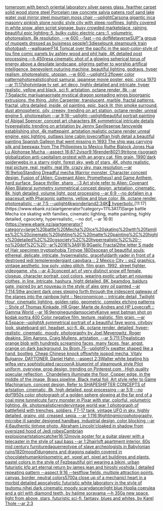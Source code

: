 [tome](https://www.ebank.nz/aiartgenerator?category=tome)[room with bench oriental laboratory silver panes glass ,fearther carpet solid wood stone steel Porcelain raw concrete salvia patens roof sand lake water oval mirror steel mountain moss chair --uplight](https://www.ebank.nz/aiartgenerator?category=room%20with%20bench%20oriental%20laboratory%20silver%20panes%20glass%20%2Cfearther%20carpet%20solid%20wood%20stone%20steel%20Porcelain%20raw%20concrete%20salvia%20patens%20roof%20sand%20lake%20water%20oval%20mirror%20steel%20mountain%20moss%20chair%20--uplight)[Carson](https://www.ebank.nz/aiartgenerator?category=Carson)[a gigantic inca masonry pinkish stone nordic style city with steep rooflines, lightly covered in white snow, alien script signage, busy crowded marketplace, raining, beautiful epic lighting::5, bulky cubic electric cars::1, volumetric, photorealism, 8k resolution, --w 600 --fast --no dof](https://www.ebank.nz/aiartgenerator?category=a%20gigantic%20inca%20masonry%20pinkish%20stone%20nordic%20style%20city%20with%20steep%20rooflines%2C%20lightly%20covered%20in%20white%20snow%2C%20alien%20script%20signage%2C%20busy%20crowded%20marketplace%2C%20raining%2C%20beautiful%20epic%20lighting%3A%3A5%2C%20bulky%20cubic%20electric%20cars%3A%3A1%2C%20volumetric%2C%20photorealism%2C%208k%20resolution%2C%20--w%20600%20--fast%20--no%20dof)[Metaverse](https://www.ebank.nz/aiartgenerator?category=Metaverse)[SUP"](https://www.ebank.nz/aiartgenerator?category=SUP%22)[a group of muppets dressed as buisiness people](https://www.ebank.nz/aiartgenerator?category=a%20group%20of%20muppets%20dressed%20as%20buisiness%20people)[1:3](https://www.ebank.nz/aiartgenerator?category=1%3A3)[dieselpunk steampunk train photobash --wallpaper](https://www.ebank.nz/aiartgenerator?category=dieselpunk%20steampunk%20train%20photobash%20--wallpaper)[F14 Tomcat over the pacific in the spot-color-style of lou fine comic panels by ashley wood and phil hale, 4K detailed post processing —h 450](https://www.ebank.nz/aiartgenerator?category=F14%20Tomcat%20over%20the%20pacific%20in%20the%20spot-color-style%20of%20lou%20fine%20comic%20panels%20by%20ashley%20wood%20and%20phil%20hale%2C%204K%20detailed%20post%20processing%20%E2%80%94h%20450)[res](https://www.ebank.nz/aiartgenerator?category=res)[a cinematic shot of a glowing spherical torus of energy above a desolate landscape, pilgrims gather to worship artifical intelligence, benevolent nuturing machine, beautiful lighting, godrays, hyper realism, photorealistic, utopian, --w 600 --uplight](https://www.ebank.nz/aiartgenerator?category=a%20cinematic%20shot%20of%20a%20glowing%20spherical%20torus%20of%20energy%20above%20a%20desolate%20landscape%2C%20pilgrims%20gather%20to%20worship%20artifical%20intelligence%2C%20benevolent%20nuturing%20machine%2C%20beautiful%20lighting%2C%20godrays%2C%20hyper%20realism%2C%20photorealistic%2C%20utopian%2C%20--w%20600%20--uplight)[3:2](https://www.ebank.nz/aiartgenerator?category=3%3A2)[flower color pattern](https://www.ebank.nz/aiartgenerator?category=flower%20color%20pattern)[photorealistic](https://www.ebank.nz/aiartgenerator?category=photorealistic)[ghost samurai, japanese movie poster, epic, circa 1970 --ar 11:17](https://www.ebank.nz/aiartgenerator?category=ghost%20samurai%2C%20japanese%20movie%20poster%2C%20epic%2C%20circa%201970%20--ar%2011%3A17)[shot](https://www.ebank.nz/aiartgenerator?category=shot)[vintage tv set, art deco, highly detailed and intricate, hyper realistic, yellow and black, sci fi, artstation, octane render, 8k --ar 7:5](https://www.ebank.nz/aiartgenerator?category=vintage%20tv%20set%2C%20art%20deco%2C%20highly%20detailed%20and%20intricate%2C%20hyper%20realistic%2C%20yellow%20and%20black%2C%20sci%20fi%2C%20artstation%2C%20octane%20render%2C%208k%20--ar%207%3A5)[galactic marijuana](https://www.ebank.nz/aiartgenerator?category=galactic%20marijuana)[ornate mystical dragon spreading wings bioorganic extrusions, the thing, John Carpenter, translucent, marble, fractal patterns, fractal, ultra detailed, inside, oil painting, epic, back lit, thin smoke surround, dust atmospheric, oily, creepy, trending on art station, octane render, unreal engine 5, photorealism --ar 9:16](https://www.ebank.nz/aiartgenerator?category=ornate%20mystical%20dragon%20spreading%20wings%20bioorganic%20extrusions%2C%20the%20thing%2C%20John%20Carpenter%2C%20translucent%2C%20marble%2C%20fractal%20patterns%2C%20fractal%2C%20ultra%20detailed%2C%20inside%2C%20oil%20painting%2C%20epic%2C%20back%20lit%2C%20thin%20smoke%20surround%2C%20dust%20atmospheric%2C%20oily%2C%20creepy%2C%20trending%20on%20art%20station%2C%20octane%20render%2C%20unreal%20engine%205%2C%20photorealism%20--ar%209%3A16)[--uplight](https://www.ebank.nz/aiartgenerator?category=--uplight)[--uplight](https://www.ebank.nz/aiartgenerator?category=--uplight)[beautiful portrait painting of Abigail Spencer, concept art characters 8K symmetrical intricate details hyperealistic trending on artstation by Jenny Saville](https://www.ebank.nz/aiartgenerator?category=beautiful%20portrait%20painting%20of%20Abigail%20Spencer%2C%20concept%20art%20characters%208K%20symmetrical%20intricate%20details%20hyperealistic%20trending%20on%20artstation%20by%20Jenny%20Saville)[sense,fancy](https://www.ebank.nz/aiartgenerator?category=sense%2Cfancy)[wide establishing shot, 4k mattepaint, artstation realistic octane render unreal engine, epic lighting, outlaws lone cabin lovecraftian high detail a beautiful painting Spanish Galleon that went missing in 1693 The ship was carrying silk and beeswax from The Philippines to Mexico Ruthe Blalock Jones Hua Lu  Alphonse Mucha --aspect 16:8](https://www.ebank.nz/aiartgenerator?category=wide%20establishing%20shot%2C%204k%20mattepaint%2C%20artstation%20realistic%20octane%20render%20unreal%20engine%2C%20epic%20lighting%2C%20outlaws%20lone%20cabin%20lovecraftian%20high%20detail%20a%20beautiful%20painting%20Spanish%20Galleon%20that%20went%20missing%20in%201693%20The%20ship%20was%20carrying%20silk%20and%20beeswax%20from%20The%20Philippines%20to%20Mexico%20Ruthe%20Blalock%20Jones%20Hua%20Lu%20%20Alphonse%20Mucha%20--aspect%2016%3A8)[7:2](https://www.ebank.nz/aiartgenerator?category=7%3A2)[visor](https://www.ebank.nz/aiartgenerator?category=visor)[9:16](https://www.ebank.nz/aiartgenerator?category=9%3A16)[render](https://www.ebank.nz/aiartgenerator?category=render)[80](https://www.ebank.nz/aiartgenerator?category=80)[21:9](https://www.ebank.nz/aiartgenerator?category=21%3A9)[tritone risograph globalization anti-capitalism protest with an angry cat, film grain, 1990'](https://www.ebank.nz/aiartgenerator?category=tritone%20risograph%20globalization%20anti-capitalism%20protest%20with%20an%20angry%20cat%2C%20film%20grain%2C%201990%27)[dark spiderwebs in a starry night, forest sky, web of stars, 4K, photo realistic, real picture, real, reality, real life, crazy sky, max resolution —ar 16:9](https://www.ebank.nz/aiartgenerator?category=dark%20spiderwebs%20in%20a%20starry%20night%2C%20forest%20sky%2C%20web%20of%20stars%2C%204K%2C%20photo%20realistic%2C%20real%20picture%2C%20real%2C%20reality%2C%20real%20life%2C%20crazy%20sky%2C%20max%20resolution%20%E2%80%94ar%2016%3A9)[wlop](https://www.ebank.nz/aiartgenerator?category=wlop)[Standing Dreadful mecha Warrior monster, Character concept design, Fusion of [Alien: Covenant Alien: Prometheus] and Game Anthem, hard surface, Space thriller, sharp , ::3  Art style refer to Alien: Covenant Alien   Bilateral symmetry       symmetrical   concept design,  artstation, cinematic,  8k, high detailed,  volume light,  post processing    --ar 6:9   --no dof](https://www.ebank.nz/aiartgenerator?category=Standing%20Dreadful%20mecha%20Warrior%20monster%2C%20Character%20concept%20design%2C%20Fusion%20of%20%5BAlien%3A%20Covenant%20Alien%3A%20Prometheus%5D%20and%20Game%20Anthem%2C%20hard%20surface%2C%20Space%20thriller%2C%20sharp%20%2C%20%3A%3A3%20%20Art%20style%20refer%20to%20Alien%3A%20Covenant%20Alien%20%20%20Bilateral%20symmetry%20%20%20%20%20%20%20symmetrical%20%20%20concept%20design%2C%20%20artstation%2C%20cinematic%2C%20%208k%2C%20high%20detailed%2C%20%20volume%20light%2C%20%20post%20processing%20%20%20%20--ar%206%3A9%20%20%20--no%20dof)[alien in a spacesuit with Pharaonic patterns, yellow and blue color, 8k, octane render, photorealistic --ar 7:5 --uplight](https://www.ebank.nz/aiartgenerator?category=alien%20in%20a%20spacesuit%20with%20Pharaonic%20patterns%2C%20yellow%20and%20blue%20color%2C%208k%2C%20octane%20render%2C%20photorealistic%20--ar%207%3A5%20--uplight)[4k](https://www.ebank.nz/aiartgenerator?category=4k)[wonderland](https://www.ebank.nz/aiartgenerator?category=wonderland)[2:3](https://www.ebank.nz/aiartgenerator?category=2%3A3)[4K](https://www.ebank.nz/aiartgenerator?category=4K)[💩 hyperbolic.](https://www.ebank.nz/aiartgenerator?category=%F0%9F%92%A9%20hyperbolic.)[11:17](https://www.ebank.nz/aiartgenerator?category=11%3A17)[large battle Mecha ice skating with families, cinematic lighting, matte painting, highly detailed, cgsociety, hyperrealistic, --no dof, --ar 16:9](https://www.ebank.nz/aiartgenerator?category=large%20battle%20Mecha%20ice%20skating%20with%20families%2C%20cinematic%20lighting%2C%20matte%20painting%2C%20highly%20detailed%2C%20cgsociety%2C%20hyperrealistic%2C%20--no%20dof%2C%20--ar%2016%3A9)[16:9](https://www.ebank.nz/aiartgenerator?category=16%3A9)[Gaelic Fractal](https://www.ebank.nz/aiartgenerator?category=Gaelic%20Fractal)[2](https://www.ebank.nz/aiartgenerator?category=2)[the letter S made of Hair specimen tryptophobia Tintype 1800s](https://www.ebank.nz/aiartgenerator?category=the%20letter%20S%20made%20of%20Hair%20specimen%20tryptophobia%20Tintype%201800s)[ocean of beautiful souls; ethereal, delicate, intricate, hyperrealistic, graceful](https://www.ebank.nz/aiartgenerator?category=ocean%20of%20beautiful%20souls%3B%20ethereal%2C%20delicate%2C%20intricate%2C%20hyperrealistic%2C%20graceful)[darth vader in front of a destroyed jedi temple](https://www.ebank.nz/aiartgenerator?category=darth%20vader%20in%20front%20of%20a%20destroyed%20jedi%20temple)[render](https://www.ebank.nz/aiartgenerator?category=render)[giant capybara :: 2 Mexico City :: ps2 graphics, vintage aesthetic, low poly, video glitch, film grain, 1992, street fighter, videogame, vhs --ar 4:3](https://www.ebank.nz/aiartgenerator?category=giant%20capybara%20%3A%3A%202%20Mexico%20City%20%3A%3A%20ps2%20graphics%2C%20vintage%20aesthetic%2C%20low%20poly%2C%20video%20glitch%2C%20film%20grain%2C%201992%2C%20street%20fighter%2C%20videogame%2C%20vhs%20--ar%204%3A3)[concept art of very distinct snow elf  female, closeup, character portrait,  cool colors, wearing exotic urban art nouveau clothes, in line, intricate, hashura, hight detailed, 8K, beamdog, baldurs gate,  inpired by art nouveau in the style of alex grey oil painted --ar 7:11](https://www.ebank.nz/aiartgenerator?category=concept%20art%20of%20very%20distinct%20snow%20elf%20%20female%2C%20closeup%2C%20character%20portrait%2C%20%20cool%20colors%2C%20wearing%20exotic%20urban%20art%20nouveau%20clothes%2C%20in%20line%2C%20intricate%2C%20hashura%2C%20hight%20detailed%2C%208K%2C%20beamdog%2C%20baldurs%20gate%2C%20%20inpired%20by%20art%20nouveau%20in%20the%20style%20of%20alex%20grey%20oil%20painted%20--ar%207%3A11)[4:5](https://www.ebank.nz/aiartgenerator?category=4%3A5)[the ancient dark ones steping forth through the iridescent gateway of the planes into the rainbow light :: Necronomicon :: intricate detail, Twilight Hour,  cinematic lighting, golden ratio, geometric, complex etching patterns :: Style of Thomas Kinkade, HR Giger, Marte de Andres and HP Lovecraft :: Gamma World --ar 16:9](https://www.ebank.nz/aiartgenerator?category=the%20ancient%20dark%20ones%20steping%20forth%20through%20the%20iridescent%20gateway%20of%20the%20planes%20into%20the%20rainbow%20light%20%3A%3A%20Necronomicon%20%3A%3A%20intricate%20detail%2C%20Twilight%20Hour%2C%20%20cinematic%20lighting%2C%20golden%20ratio%2C%20geometric%2C%20complex%20etching%20patterns%20%3A%3A%20Style%20of%20Thomas%20Kinkade%2C%20HR%20Giger%2C%20Marte%20de%20Andres%20and%20HP%20Lovecraft%20%3A%3A%20Gamma%20World%20--ar%2016%3A9)[engine](https://www.ebank.nz/aiartgenerator?category=engine)[gundam](https://www.ebank.nz/aiartgenerator?category=gundam)[society](https://www.ebank.nz/aiartgenerator?category=society)[Kanye west batman shot on kodak portra 400 Color negative film, texture, realistic, film grain, —ar 4:5](https://www.ebank.nz/aiartgenerator?category=Kanye%20west%20batman%20shot%20on%20kodak%20portra%20400%20Color%20negative%20film%2C%20texture%2C%20realistic%2C%20film%20grain%2C%20%E2%80%94ar%204%3A5)[space](https://www.ebank.nz/aiartgenerator?category=space)[--uplight](https://www.ebank.nz/aiartgenerator?category=--uplight)[A symmetrical portrait of a beautiful faye wong, cityboy look, skateboard girl, headset, sci-fi, 4k, octane render, detailed, hyper-realistic, cinematic, moody, photography by Joel Meyerowitz, Roger deakins, Slim Aarons, Craig Mullens, artstation, --ar 5:7](https://www.ebank.nz/aiartgenerator?category=A%20symmetrical%20portrait%20of%20a%20beautiful%20faye%20wong%2C%20cityboy%20look%2C%20skateboard%20girl%2C%20headset%2C%20sci-fi%2C%204k%2C%20octane%20render%2C%20detailed%2C%20hyper-realistic%2C%20cinematic%2C%20moody%2C%20photography%20by%20Joel%20Meyerowitz%2C%20Roger%20deakins%2C%20Slim%20Aarons%2C%20Craig%20Mullens%2C%20artstation%2C%20--ar%205%3A7)[11:17](https://www.ebank.nz/aiartgenerator?category=11%3A17)[realistic](https://www.ebank.nz/aiartgenerator?category=realistic)[an orange blob with hundreds screaming faces, many faces, fear, angst, orange on dark background, by Brom](https://www.ebank.nz/aiartgenerator?category=an%20orange%20blob%20with%20hundreds%20screaming%20faces%2C%20many%20faces%2C%20fear%2C%20angst%2C%20orange%20on%20dark%20background%2C%20by%20Brom)[.75](https://www.ebank.nz/aiartgenerator?category=.75)[--uplight](https://www.ebank.nz/aiartgenerator?category=--uplight)[Fly swatter shaped like a hand, bootleg, Cheap Chinese knock offs](https://www.ebank.nz/aiartgenerator?category=Fly%20swatter%20shaped%20like%20a%20hand%2C%20bootleg%2C%20Cheap%20Chinese%20knock%20offs)[white isopod mecha, Vitaly Bulgarov, DAYTONER, Daniel Hahn --aspect 2:3](https://www.ebank.nz/aiartgenerator?category=white%20isopod%20mecha%2C%20Vitaly%20Bulgarov%2C%20DAYTONER%2C%20Daniel%20Hahn%20--aspect%202%3A3)[Walter white beating his wife](https://www.ebank.nz/aiartgenerator?category=Walter%20white%20beating%20his%20wife)[a very sophisticated raccoon](https://www.ebank.nz/aiartgenerator?category=a%20very%20sophisticated%20raccoon)[A blueprint of steampunk style Pilot uniform,  overview, prop design,  trending on Pinterest.com  , High quality specular reflection ,  Chandeliers illuminate the floor, Copper  edge, in the middle of the image, Brass pipeline,  Black metal foil,  Art style refer to Game Machinarium.  concept design, Refer to SHAPESHIFTER CONCEPTS  of artstation, cinematic,  8k, high detailed,  post processing    --ar 5:9   --no dof](https://www.ebank.nz/aiartgenerator?category=A%20blueprint%20of%20steampunk%20style%20Pilot%20uniform%2C%20%20overview%2C%20prop%20design%2C%20%20trending%20on%20Pinterest.com%20%20%2C%20High%20quality%20specular%20reflection%20%2C%20%20Chandeliers%20illuminate%20the%20floor%2C%20Copper%20%20edge%2C%20in%20the%20middle%20of%20the%20image%2C%20Brass%20pipeline%2C%20%20Black%20metal%20foil%2C%20%20Art%20style%20refer%20to%20Game%20Machinarium.%20%20concept%20design%2C%20Refer%20to%20SHAPESHIFTER%20CONCEPTS%20%20of%20artstation%2C%20cinematic%2C%20%208k%2C%20high%20detailed%2C%20%20post%20processing%20%20%20%20--ar%205%3A9%20%20%20--no%20dof)[1950s color photograph of a golden sphere glowing at the far end of a coal mine tunnel](https://www.ebank.nz/aiartgenerator?category=1950s%20color%20photograph%20of%20a%20golden%20sphere%20glowing%20at%20the%20far%20end%20of%20a%20coal%20mine%20tunnel)[cute furry monster in Pixar with star, colorful, volumetric lighting, 4k, photorealistic](https://www.ebank.nz/aiartgenerator?category=cute%20furry%20monster%20in%20Pixar%20with%20star%2C%20colorful%2C%20volumetric%20lighting%2C%204k%2C%20photorealistic)[render](https://www.ebank.nz/aiartgenerator?category=render)[vintage world war 1 photograph of battlefield with trenches, soldiers, FT-17 tank,  vintage UFO in sky, highly detailed, grainy, old, creased, sepia, --ar 1:1](https://www.ebank.nz/aiartgenerator?category=vintage%20world%20war%201%20photograph%20of%20battlefield%20with%20trenches%2C%20soldiers%2C%20FT-17%20tank%2C%20%20vintage%20UFO%20in%20sky%2C%20highly%20detailed%2C%20grainy%2C%20old%2C%20creased%2C%20sepia%2C%20--ar%201%3A1)[16:9](https://www.ebank.nz/aiartgenerator?category=16%3A9)[lighting](https://www.ebank.nz/aiartgenerator?category=lighting)[microphotography, microbe jil sander designed handbag, industrial design, color blocking --ar 4:6](https://www.ebank.nz/aiartgenerator?category=microphotography%2C%20microbe%20jil%20sander%20designed%20handbag%2C%20industrial%20design%2C%20color%20blocking%20--ar%204%3A6)[authentic tintype photo, Abraham Lincoln'cloaked in shadow from oversized hood of Jedi robes](https://www.ebank.nz/aiartgenerator?category=authentic%20tintype%20photo%2C%20Abraham%20Lincoln%27cloaked%20in%20shadow%20from%20oversized%20hood%20of%20Jedi%20robes)[Cambrian explosion](https://www.ebank.nz/aiartgenerator?category=Cambrian%20explosion)[artstation](https://www.ebank.nz/aiartgenerator?category=artstation)[catcher](https://www.ebank.nz/aiartgenerator?category=catcher)[16:12](https://www.ebank.nz/aiartgenerator?category=16%3A12)[movie poster for a guitar player with a telecaster in the style of saul bass --ar 1:2](https://www.ebank.nz/aiartgenerator?category=movie%20poster%20for%20a%20guitar%20player%20with%20a%20telecaster%20in%20the%20style%20of%20saul%20bass%20--ar%201%3A2)[hair](https://www.ebank.nz/aiartgenerator?category=hair)[loft apartment interior, 60s mid century furniture](https://www.ebank.nz/aiartgenerator?category=loft%20apartment%20interior%2C%2060s%20mid%20century%20furniture)[daguerreotype of slave archeologists in Babylonian ruins](https://www.ebank.nz/aiartgenerator?category=daguerreotype%20of%20slave%20archeologists%20in%20Babylonian%20ruins)[1920](https://www.ebank.nz/aiartgenerator?category=1920)[mood](https://www.ebank.nz/aiartgenerator?category=mood)[1](https://www.ebank.nz/aiartgenerator?category=1)[dungeons and dragons paladin covered in chocolate](https://www.ebank.nz/aiartgenerator?category=dungeons%20and%20dragons%20paladin%20covered%20in%20chocolate)[humankin](https://www.ebank.nz/aiartgenerator?category=humankin)[Isometric art, voxel art, pixel art buildings and plants, pastel colors in the style of Fez](https://www.ebank.nz/aiartgenerator?category=Isometric%20art%2C%20voxel%20art%2C%20pixel%20art%20buildings%20and%20plants%2C%20pastel%20colors%20in%20the%20style%20of%20Fez)[beautiful girl wearing a bikini, urban futuristic kfp art eternal return by james jean and hiroshi yoshida | detailed repeating pattern --aspect 9:16 --test](https://www.ebank.nz/aiartgenerator?category=beautiful%20girl%20wearing%20a%20bikini%2C%20urban%20futuristic%20kfp%20art%20eternal%20return%20by%20james%20jean%20and%20hiroshi%20yoshida%20%7C%20detailed%20repeating%20pattern%20--aspect%209%3A16%20--test)[flow fields, multiple attraction points, canvas, border, neutral colors](https://www.ebank.nz/aiartgenerator?category=flow%20fields%2C%20multiple%20attraction%20points%2C%20canvas%2C%20border%2C%20neutral%20colors)[5700](https://www.ebank.nz/aiartgenerator?category=5700)[a close up of a mechanicl heart in a morbid detailed apocalyptic futuristic white laboratory in the style of tsutomu nihei dark cinematic moody scary](https://www.ebank.nz/aiartgenerator?category=a%20close%20up%20of%20a%20mechanicl%20heart%20in%20a%20morbid%20detailed%20apocalyptic%20futuristic%20white%20laboratory%20in%20the%20style%20of%20tsutomu%20nihei%20dark%20cinematic%20moody%20scary)[dancer](https://www.ebank.nz/aiartgenerator?category=dancer)[light blue Hoplia coerulea and a girl with diamond teeth,  by hajime sorayama —h 350](https://www.ebank.nz/aiartgenerator?category=light%20blue%20Hoplia%20coerulea%20and%20a%20girl%20with%20diamond%20teeth%2C%20%20by%20hajime%20sorayama%20%E2%80%94h%20350)[a new space, light from above, stars, futuristic sci-fi, fantasy, blues and whites, by Karel Thole --ar 2:3](https://www.ebank.nz/aiartgenerator?category=a%20new%20space%2C%20light%20from%20above%2C%20stars%2C%20futuristic%20sci-fi%2C%20fantasy%2C%20blues%20and%20whites%2C%20by%20Karel%20Thole%20--ar%202%3A3)